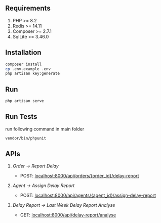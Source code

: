 ## Requirements

1. PHP >= 8.2
2. Redis >= 14.11
3. Composer >= 2.7.1
4. SqlLite >= 3.46.0

## Installation

```sh
composer install
cp .env.example .env
php artisan key:generate
```

## Run

```sh
php artisan serve
```

## Run Tests

run following command in main folder
```sh
vendor/bin/phpunit
```


## APIs

1. _Order -> Report Delay_

   * POST: <localhost:8000/api/orders/{order_id}/delay-report>
    
2. _Agent -> Assign Delay Report_

    * POST: <localhost:8000/api/agents/{agent_id}/assign-delay-report>

3. _Delay Report -> Last Week Delay Report Analyse_
    
    * GET: <localhost:8000/api/delay-report/analyse>

